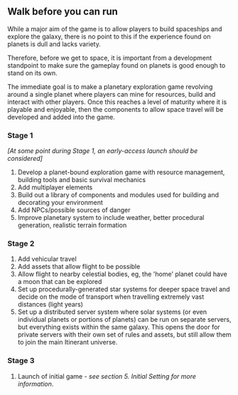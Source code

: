 ## Walk before you can run

While a major aim of the game is to allow players to build spaceships and explore the galaxy, there is no point to this if the experience found on planets is dull and lacks variety.

Therefore, before we get to space, it is important from a development standpoint to make sure the gameplay found on planets is good enough to stand on its own.

The immediate goal is to make a planetary exploration game revolving around a single planet where players can mine for resources, build and interact with other players. Once this reaches a level of maturity where it is playable and enjoyable, then the components to allow space travel will be developed and added into the game.

### Stage 1

_[At some point during Stage 1, an early-access launch should be considered]_

1. Develop a planet-bound exploration game with resource management, building tools and basic survival mechanics
2. Add multiplayer elements
3. Build out a library of components and modules used for building and decorating your environment
4. Add NPCs/possible sources of danger
5. Improve planetary system to include weather, better procedural generation, realistic terrain formation

### Stage 2

1. Add vehicular travel
2. Add assets that allow flight to be possible
3. Allow flight to nearby celestial bodies, eg, the 'home' planet could have a moon that can be explored
4. Set up procedurally-generated star systems for deeper space travel and decide on the mode of transport when travelling extremely vast distances (light years)
5. Set up a distributed server system where solar systems (or even individual planets or portions of planets) can be run on separate servers, but everything exists within the same galaxy. This opens the door for private servers with their own set of rules and assets, but still allow them to join the main Itinerant universe.

### Stage 3

1. Launch of initial game - _see section 5. Initial Setting for more information_.